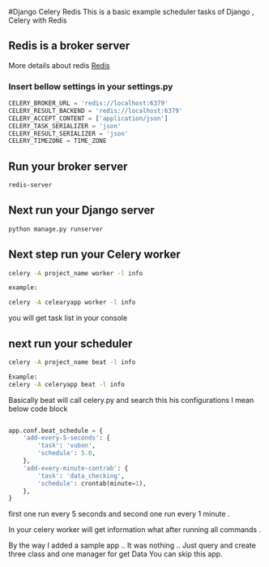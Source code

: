 #Django Celery Redis 
This is a basic example scheduler tasks of Django , Celery with Redis 

## Redis is a broker server 
More details about redis [Redis](https://redis.io/)

### Insert bellow settings in your settings.py 

```python
CELERY_BROKER_URL = 'redis://localhost:6379'
CELERY_RESULT_BACKEND = 'redis://localhost:6379'
CELERY_ACCEPT_CONTENT = ['application/json']
CELERY_TASK_SERIALIZER = 'json'
CELERY_RESULT_SERIALIZER = 'json'
CELERY_TIMEZONE = TIME_ZONE

```

## Run your broker server 
```bash
redis-server
```

## Next run your Django server
```bash
python manage.py runserver
``` 

## Next step run your Celery worker 
```bash
celery -A project_name worker -l info

example:

celery -A celearyapp worker -l info
```
you will get task list in your console 

## next run your scheduler 
```bash
celery -A project_name beat -l info

Example:
celery -A celeryapp beat -l info
```
Basically beat will call celery.py and search this his configurations I mean below code block
```python

app.conf.beat_schedule = {
    'add-every-5-seconds': {
        'task': 'vubon',
        'schedule': 5.0,
    },
    'add-every-minute-contrab': {
        'task': 'data_checking',
        'schedule': crontab(minute=1),
    },
}
``` 
first one run every 5 seconds and second one run every 1 minute . 

In your celery worker will get information what after running all commands . 

By the way I added a sample app .. It was nothing .. Just query and create three class and one manager for get Data 
You can skip this app. 
